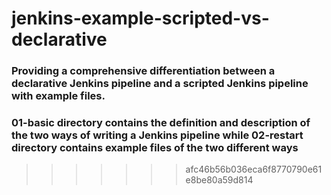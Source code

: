 # jenkins-example-scripted-vs-declarative

### Providing a comprehensive differentiation between a declarative Jenkins pipeline and a scripted Jenkins pipeline with example files.
### 01-basic directory contains the definition and description of the two ways of writing a Jenkins pipeline while 02-restart directory contains example files of the two different ways
>>>>>>> afc46b56b036eca6f8770790e61e8be80a59d814
